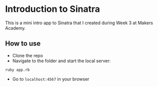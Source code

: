 # Introduction to Sinatra

This is a mini intro app to Sinatra that I created during Week 3 at Makers Academy.

## How to use

* Clone the repo
* Navigate to the folder and start the local server:
```
ruby app.rb
```
* Go to `localhost:4567` in your browser
